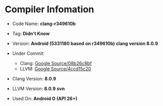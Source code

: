 # Compiler Infomation
- Code Name: **clang-r349610b**
- Tag: **Didn't Know**
- Version: **Android (5331180 based on r349610b) clang version 8.0.9**
- Under Commit: 
   - Clang: [Google Source/08b26c8bf](https://android.googlesource.com/toolchain/clang)
   - LLVM: [Google Source/4ccd15c20](https://android.googlesource.com/toolchain/llvm)

- Clang Version: **8.0.9**
- LLVM Version: **8.0.9 svn**
- Used On: **Android O (API 26+)**
